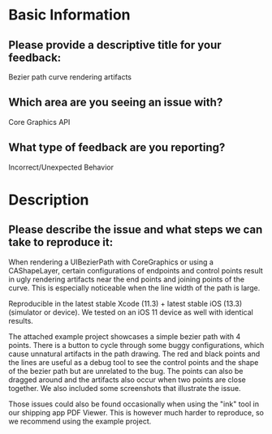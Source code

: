 # Basic Information

## Please provide a descriptive title for your feedback:

Bezier path curve rendering artifacts

## Which area are you seeing an issue with?

Core Graphics API

## What type of feedback are you reporting?

Incorrect/Unexpected Behavior

# Description

## Please describe the issue and what steps we can take to reproduce it:

When rendering a UIBezierPath with CoreGraphics or using a CAShapeLayer, certain configurations of endpoints and control points result in ugly rendering artifacts near the end points and joining points of the curve. This is especially noticeable when the line width of the path is large.

Reproducible in the latest stable Xcode (11.3) + latest stable iOS (13.3) (simulator or device). We tested on an iOS 11 device as well with identical results.

The attached example project showcases a simple bezier path with 4 points. There is a button to cycle through some buggy configurations, which cause unnatural artifacts in the path drawing. The red and black points and the lines are useful as a debug tool to see the control points and the shape of the bezier path but are unrelated to the bug. The points can also be dragged around and the artifacts also occur when two points are close together. We also included some screenshots that illustrate the issue.

Those issues could also be found occasionally when using the "ink" tool in our shipping app PDF Viewer. This is however much harder to reproduce, so we recommend using the example project.
